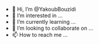 - 👋 Hi, I’m @YakoubBouzidi
- 👀 I’m interested in ...
- 🌱 I’m currently learning ...
- 💞️ I’m looking to collaborate on ...
- 📫 How to reach me ...

<!---
YakoubBouzidi/YakoubBouzidi is a ✨ special ✨ repository because its `README.md` (this file) appears on your GitHub profile.
You can click the Preview link to take a look at your changes.
--->
